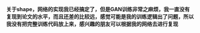 **关于shape，网络的实现我已经搞定了，但是GAN训练非常之麻烦，我一直没有复现到论文的水平，而且还差的比较远，感觉可能是我的训练逻辑出了问题，所以我没有把完整训练代码放上来，感兴趣的朋友可以根据我的网络去进行复现**